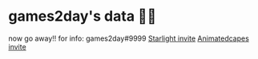 #  games2day's data 🐱‍🏍
  now go away!!
  for info:
  games2day#9999
  [Starlight invite](https://discord.gg/aawAb5TNfG) [Animatedcapes invite](https://discord.gg/DW8tDFB6xc)
